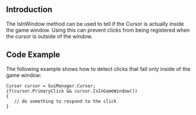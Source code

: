 ## Introduction

The IsInWindow method can be used to tell if the Cursor is actually inside the game window. Using this can prevent clicks from being registered when the cursor is outside of the window.

## Code Example

The following example shows how to detect clicks that fall only inside of the game window:

    Cursor cursor = GuiManager.Cursor;
    if(cursor.PrimaryClick && cursor.IsInGameWindow())
    {
       // do something to respond to the click
    }
